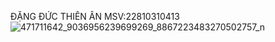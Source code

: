 ĐẶNG ĐỨC THIÊN ÂN 
MSV:22810310413
![471711642_9036956239699269_8867223483270502757_n](https://github.com/user-attachments/assets/3c05e800-14a1-4945-9693-d23520da3cfe)


